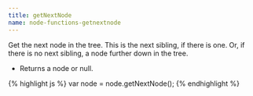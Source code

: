 ```yaml
---
title: getNextNode
name: node-functions-getnextnode
---
```


Get the next node in the tree. This is the next sibling, if there is one. Or, if there is no next sibling, a node further down in the tree.

-   Returns a node or null.

{% highlight js %}
var node = node.getNextNode();
{% endhighlight %}
